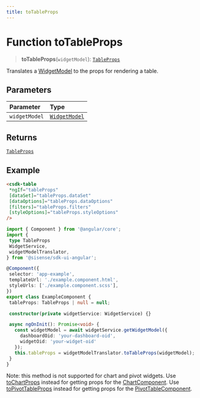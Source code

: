 ```yaml
---
title: toTableProps
---
```


# Function toTableProps

> **toTableProps**(`widgetModel`): [`TableProps`](../../../interfaces/interface.TableProps.md)

Translates a [WidgetModel](../../interface.WidgetModel.md) to the props for rendering a table.

## Parameters

| Parameter | Type |
| :------ | :------ |
| `widgetModel` | [`WidgetModel`](../../interface.WidgetModel.md) |

## Returns

[`TableProps`](../../../interfaces/interface.TableProps.md)

## Example

```html
<csdk-table
 *ngIf="tableProps"
 [dataSet]="tableProps.dataSet"
 [dataOptions]="tableProps.dataOptions"
 [filters]="tableProps.filters"
 [styleOptions]="tableProps.styleOptions"
/>
```

```ts
import { Component } from '@angular/core';
import {
 type TableProps
 WidgetService,
 widgetModelTranslator,
} from '@sisense/sdk-ui-angular';

@Component({
 selector: 'app-example',
 templateUrl: './example.component.html',
 styleUrls: ['./example.component.scss'],
})
export class ExampleComponent {
 tableProps: TableProps | null = null;

 constructor(private widgetService: WidgetService) {}

 async ngOnInit(): Promise<void> {
   const widgetModel = await widgetService.getWidgetModel({
     dashboardOid: 'your-dashboard-oid',
     widgetOid: 'your-widget-oid'
   });
   this.tableProps = widgetModelTranslator.toTableProps(widgetModel);
 }
}
```

Note: this method is not supported for chart and pivot widgets.
Use [toChartProps](function.toChartProps.md) instead for getting props for the [ChartComponent](../../../charts/class.ChartComponent.md).
Use [toPivotTableProps](function.toPivotTableProps.md) instead for getting props for the [PivotTableComponent](../../../data-grids/class.PivotTableComponent.md).
